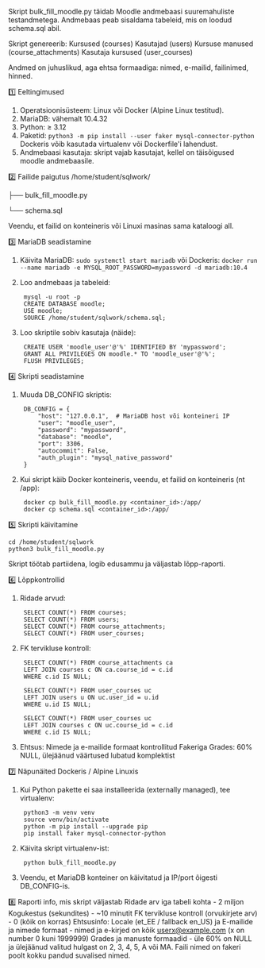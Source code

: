 Skript bulk_fill_moodle.py täidab Moodle andmebaasi suuremahuliste testandmetega.
Andmebaas peab sisaldama tabeleid, mis on loodud schema.sql abil.

Skript genereerib:
    Kursused (courses)
    Kasutajad (users)
    Kursuse manused (course_attachments)
    Kasutaja kursused (user_courses)

Andmed on juhuslikud, aga ehtsa formaadiga: nimed, e-mailid, failinimed, hinned.

1️⃣ Eeltingimused

1. Operatsioonisüsteem: Linux või Docker (Alpine Linux testitud).
2. MariaDB: vähemalt 10.4.32
3. Python: ≥ 3.12
4. Paketid: `python3 -m pip install --user faker mysql-connector-python`
   Dockeris võib kasutada virtualenv või Dockerfile'i lahendust.
5. Andmebaasi kasutaja: skript vajab kasutajat, kellel on täisõigused moodle andmebaasile.

2️⃣ Failide paigutus
/home/student/sqlwork/

├── bulk_fill_moodle.py

└── schema.sql

Veendu, et failid on konteineris või Linuxi masinas sama kataloogi all.

3️⃣ MariaDB seadistamine
1. Käivita MariaDB:
`sudo systemctl start mariadb`
või Dockeris: `docker run --name mariadb -e MYSQL_ROOT_PASSWORD=mypassword -d mariadb:10.4`
2. Loo andmebaas ja tabeleid:
   
        mysql -u root -p
        CREATE DATABASE moodle;
        USE moodle;
        SOURCE /home/student/sqlwork/schema.sql;
   
4. Loo skriptile sobiv kasutaja (näide):
   
        CREATE USER 'moodle_user'@'%' IDENTIFIED BY 'mypassword';
        GRANT ALL PRIVILEGES ON moodle.* TO 'moodle_user'@'%';
        FLUSH PRIVILEGES;


4️⃣ Skripti seadistamine
1. Muuda DB_CONFIG skriptis:

        DB_CONFIG = {
            "host": "127.0.0.1",  # MariaDB host või konteineri IP
            "user": "moodle_user",
            "password": "mypassword",
            "database": "moodle",
            "port": 3306,
            "autocommit": False,
            "auth_plugin": "mysql_native_password"
        }


3. Kui skript käib Docker konteineris, veendu, et failid on konteineris (nt /app):
   
        docker cp bulk_fill_moodle.py <container_id>:/app/
        docker cp schema.sql <container_id>:/app/
   

5️⃣ Skripti käivitamine

    cd /home/student/sqlwork
    python3 bulk_fill_moodle.py
    
Skript töötab partiidena, logib edusammu ja väljastab lõpp-raporti.

6️⃣ Lõppkontrollid
1. Ridade arvud:
   
        SELECT COUNT(*) FROM courses;
        SELECT COUNT(*) FROM users;
        SELECT COUNT(*) FROM course_attachments;
        SELECT COUNT(*) FROM user_courses;

3. FK tervikluse kontroll:
   
        SELECT COUNT(*) FROM course_attachments ca
        LEFT JOIN courses c ON ca.course_id = c.id
        WHERE c.id IS NULL;

        SELECT COUNT(*) FROM user_courses uc
        LEFT JOIN users u ON uc.user_id = u.id
        WHERE u.id IS NULL;

        SELECT COUNT(*) FROM user_courses uc
        LEFT JOIN courses c ON uc.course_id = c.id
        WHERE c.id IS NULL;
   
5. Ehtsus:
    Nimede ja e-mailide formaat kontrollitud Fakeriga
    Grades: 60% NULL, ülejäänud väärtused lubatud komplektist

7️⃣ Näpunäited Dockeris / Alpine Linuxis
1. Kui Python pakette ei saa installeerida (externally managed), tee virtualenv:
   
        python3 -m venv venv
        source venv/bin/activate
        python -m pip install --upgrade pip
        pip install faker mysql-connector-python
   
3. Käivita skript virtualenv-ist:
   
        python bulk_fill_moodle.py
5. Veendu, et MariaDB konteiner on käivitatud ja IP/port õigesti DB_CONFIG-is.

8️⃣ Raporti info, mis skript väljastab
    Ridade arv iga tabeli kohta - 2 miljon
    Kogukestus (sekundites) - ~10 minutit
    FK tervikluse kontroll (orvukirjete arv) - 0 (kõik on korras)
    Ehtsusinfo:
        Locale (et_EE / fallback en_US) ja E-mailide ja nimede formaat - nimed ja e-kirjed on kõik userx@example.com (x on number 0 kuni 1999999)
        Grades ja manuste formaadid - üle 60% on NULL ja ülejäänud valitud hulgast on 2, 3, 4, 5, A või MA. Faili nimed on fakeri poolt kokku pandud suvalised nimed.
